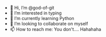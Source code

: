- 👋 Hi, I’m @god-of-git
- 👀 I’m interested in typing
- 🌱 I’m currently learning Python
- 💞️ I’m looking to collaborate on myself
- 📫 How to reach me: You don't.... Hahahaha

<!---
god-of-git/god-of-git is a ✨ special ✨ repository because its `README.md` (this file) appears on your GitHub profile.
You can click the Preview link to take a look at your changes.
--->

